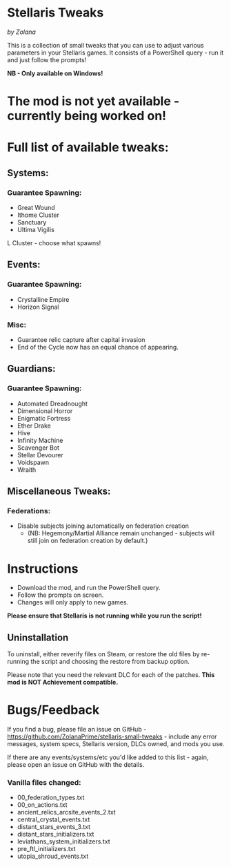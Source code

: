 # Stellaris Tweaks

*by Zolana*

This is a collection of small tweaks that you can use to adjust various parameters in your Stellaris games.
It consists of a PowerShell query - run it and just follow the prompts!

**NB - Only available on Windows!**

# The mod is not yet available - currently being worked on!

# Full list of available tweaks:

## Systems:

### Guarantee Spawning:

- Great Wound
- Ithome Cluster
- Sanctuary
- Ultima Vigilis

L Cluster - choose what spawns!

## Events:

### Guarantee Spawning:

- Crystalline Empire
- Horizon Signal

### Misc:

- Guarantee relic capture after capital invasion
- End of the Cycle now has an equal chance of appearing.

## Guardians:

### Guarantee Spawning:

- Automated Dreadnought
- Dimensional Horror
- Enigmatic Fortress
- Ether Drake
- Hive
- Infinity Machine
- Scavenger Bot
- Stellar Devourer
- Voidspawn
- Wraith

## Miscellaneous Tweaks:

### Federations:

- Disable subjects joining automatically on federation creation
    - (NB: Hegemony/Martial Alliance remain unchanged - subjects will still join on federation creation by default.)

# Instructions

- Download the mod, and run the PowerShell query.
- Follow the prompts on screen.
- Changes will only apply to new games.

**Please ensure that Stellaris is not running while you run the script!**

## Uninstallation

To uninstall, either reverify files on Steam, or restore the old files by re-running the script and choosing the restore from backup option.

Please note that you need the relevant DLC for each of the patches.
**This mod is NOT Achievement compatible.**

# Bugs/Feedback

If you find a bug, please file an issue on GitHub - https://github.com/ZolanaPrime/stellaris-small-tweaks - include any error messages, system specs, Stellaris version, DLCs owned, and mods you use.

If there are any events/systems/etc you'd like added to this list - again, please open an issue on GitHub with the details.

### Vanilla files changed:

- 00_federation_types.txt
- 00_on_actions.txt
- ancient_relics_arcsite_events_2.txt
- central_crystal_events.txt
- distant_stars_events_3.txt
- distant_stars_initializers.txt
- leviathans_system_initializers.txt
- pre_ftl_initializers.txt
- utopia_shroud_events.txt